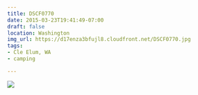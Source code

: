 ```yaml
---
title: DSCF0770
date: 2015-03-23T19:41:49-07:00
draft: false
location: Washington
img_url: https://d17enza3bfujl8.cloudfront.net/DSCF0770.jpg
tags:
- Cle Elum, WA
- camping

---
```


![](https://d17enza3bfujl8.cloudfront.net/DSCF0770.jpg)

